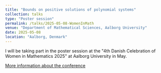 ```yaml
---
title: "Bounds on positive solutions of polynomial systems"
collection: talks
type: "Poster session"
permalink: /talks/2025-05-08-WomenInMath
venue: "Department of Mathematical Sciences, Aalborg University"
date: 2025-05-08
location: "Aalborg, Denmark"
---
```


I will be taking part in the poster session at the "4th Danish Celebration of Women in Mathematics 2025" at Aalborg University in May.

[More information about the conference](https://www.math.aau.dk/4th-danish-celebration-of-women-in-mathematics-2025-e130169#ee3dee48-5545-4713-aa4a-9904a80fb7ac)
